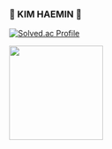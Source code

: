 ### 🐻 KIM HAEMIN 🐻

[![Solved.ac Profile](http://mazassumnida.wtf/api/v2/generate_badge?boj=minizxip)](https://solved.ac/minixzip/)

<a href="https://github.com/minixzip"><img align="center" style="height:170px" src="https://github-readme-stats.vercel.app/api/top-langs/?username=imysh578&layout=compact&theme=nord&hide_border=true" /></a> 
<!--
**minixzip/minixzip** is a ✨ _special_ ✨ repository because its `README.md` (this file) appears on your GitHub profile.

Here are some ideas to get you started:

- 🔭 I’m currently working on ...
- 🌱 I’m currently learning ...
- 👯 I’m looking to collaborate on ...
- 🤔 I’m looking for help with ...
- 💬 Ask me about ...
- 📫 How to reach me: ...
- 😄 Pronouns: ...
- ⚡ Fun fact: ...
-->
